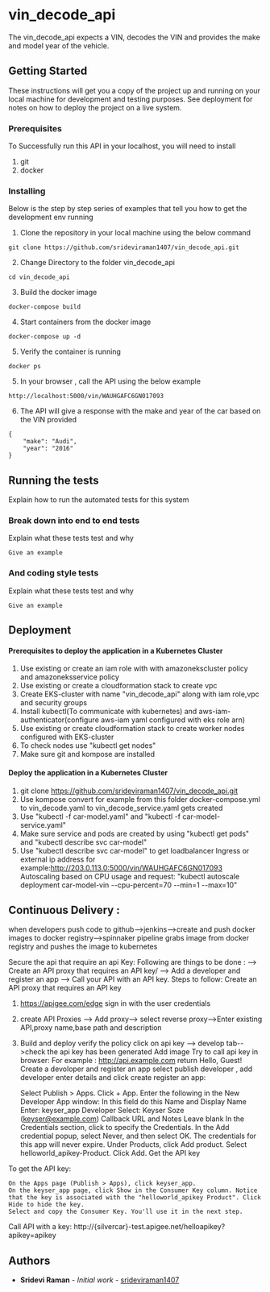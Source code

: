 # vin_decode_api

The vin_decode_api expects a VIN, decodes the VIN and provides the make and model year of the vehicle.

## Getting Started

These instructions will get you a copy of the project up and running on your local machine for development and testing purposes. See deployment for notes on how to deploy the project on a live system.

### Prerequisites

To Successfully run this API in your localhost, you will need to install

1. git
2. docker

### Installing

Below is the step by step series of examples that tell you how to get the development env running

1. Clone the repository in your local machine using the below command

```
git clone https://github.com/srideviraman1407/vin_decode_api.git
```

2. Change Directory to the folder vin_decode_api

```
cd vin_decode_api
```

3. Build the docker image

```
docker-compose build
```

4. Start containers from the docker image

```
docker-compose up -d
```

5. Verify the container is running 

```
docker ps
```

5. In your browser , call the API using the below example

```
http://localhost:5000/vin/WAUHGAFC6GN017093
```

6. The API will give a response with the make and year of the car based on the VIN provided 

```
{
    "make": "Audi",
    "year": "2016"
}
```

## Running the tests

Explain how to run the automated tests for this system

### Break down into end to end tests

Explain what these tests test and why

```
Give an example
```

### And coding style tests

Explain what these tests test and why

```
Give an example
```

## Deployment

#### Prerequisites to deploy the application in a Kubernetes Cluster

1. Use existing or create an iam role with with amazonekscluster policy and amazoneksservice policy
2. Use existing or create a cloudformation stack to create vpc  
3. Create EKS-cluster with name "vin_decode_api" along with iam role,vpc and security groups
4. Install kubectl(To communicate with kubernetes) and aws-iam-authenticator(configure aws-iam yaml configured with eks role arn)
5. Use existing or create cloudformation stack to create worker nodes configured with EKS-cluster 
6. To check nodes use "kubectl get nodes"
7. Make sure git and kompose are installed

#### Deploy the application in a Kubernetes Cluster

1. git clone https://github.com/srideviraman1407/vin_decode_api.git
2. Use kompose convert for example from this folder docker-compose.yml to vin_decode.yaml to vin_decode_service.yaml gets created
3. Use "kubectl -f car-model.yaml" and "kubectl -f car-model-service.yaml" 
4. Make sure service and pods are created by using "kubectl get pods" and "kubectl describe svc car-model"
5. Use "kubectl describe svc car-model" to get loadbalancer Ingress or external ip address
for example:http://203.0.113.0:5000/vin/WAUHGAFC6GN017093
Autoscaling based on CPU usage and request:
"kubectl autoscale deployment car-model-vin --cpu-percent=70 --min=1 --max=10"

## Continuous Delivery :

when developers push code to github-->jenkins-->create and push docker images to docker registry-->spinnaker pipeline grabs image from docker registry and pushes the image to kubernetes

Secure the api that require an api Key:
Following are things to be done :
--> Create an API proxy that requires an API key/
--> Add a developer and register an app
--> Call your API with an API key.
Steps to  follow:
Create an API proxy that requires an API key
1. https://apigee.com/edge sign in with the user credentials
2. create API Proxies --> Add proxy--> select reverse proxy-->Enter existing API,proxy name,base path and description
3. Build and deploy
verify the policy
click on api key --> develop tab-->check the api key has been generated
Add image
Try to call api key in browser:
For example :
http://api.example.com
return Hello, Guest!
Create a devoloper and register an app
select publish developer , add developer enter details and click create
register an app:

    Select Publish > Apps.
    Click + App.
    Enter the following in the New Developer App window:
    In this field 	do this
    Name and Display Name 	Enter: keyser_app
    Developer 	Select: Keyser Soze (keyser@example.com)
    Callback URL and Notes 	Leave blank
    In the Credentials section, click to specify the Credentials.
    In the Add credential popup, select Never, and then select OK. The credentials for this app will never expire.
    Under Products, click Add product.
    Select helloworld_apikey-Product.
    Click Add.
Get the API key

To get the API key:

    On the Apps page (Publish > Apps), click keyser_app.
    On the keyser_app page, click Show in the Consumer Key column. Notice that the key is associated with the "helloworld_apikey Product". Click Hide to hide the key.
    Select and copy the Consumer Key. You'll use it in the next step.
Call API with a key:
http://{silvercar}-test.apigee.net/helloapikey?apikey=apikey

## Authors

* **Sridevi Raman** - *Initial work* - [srideviraman1407](https://github.com/srideviraman1407)


